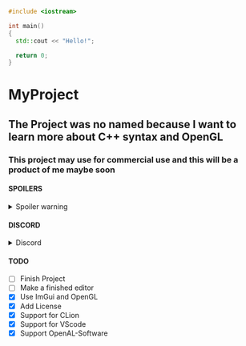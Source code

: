 

```cpp
#include <iostream>

int main()
{
  std::cout << "Hello!";

  return 0;    
}
```

# MyProject

## The Project was no named because I want to learn more about C++ syntax and OpenGL

### This project may use for commercial use and this will be a product of me maybe soon

#### SPOILERS

<details>
  <summary>Spoiler warning</summary
  
  ```
  I sucks at coding
  ```
  
</details>

#### DISCORD

<details>
  <summary>Discord</summary>
  
  ```
  https://discord.gg/chAZemrxC5
  ```
  
</details>

#### TODO

- [ ] Finish Project
- [ ] Make a finished editor
- [x] Use ImGui and OpenGL
- [x] Add License
- [x] Support for CLion
- [x] Support for VScode
- [x] Support OpenAL-Software
